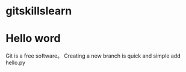 # gitskillslearn
# Hello word
Git is a free software。
Creating a new branch is quick and simple
add hello.py